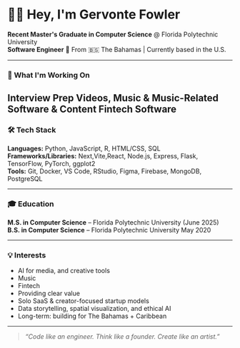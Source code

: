 # 👋🏾 Hey, I'm Gervonte Fowler

**Recent Master's Graduate in Computer Science** @ Florida Polytechnic University  
**Software Engineer**
📍 From 🇧🇸 The Bahamas | Currently based in the U.S.

---

### 🚀 What I'm Working On
Interview Prep Videos,
Music & Music-Related Software & Content
Fintech Software
---

### 🛠️ Tech Stack
**Languages:** Python, JavaScript, R, HTML/CSS, SQL  
**Frameworks/Libraries:** Next,Vite,React, Node.js, Express, Flask, TensorFlow, PyTorch, ggplot2  
**Tools:** Git, Docker, VS Code, RStudio, Figma, Firebase, MongoDB, PostgreSQL  

---

### 🎓 Education
**M.S. in Computer Science** – Florida Polytechnic University (June 2025)  
**B.S. in Computer Science** –  Florida Polytechnic University May 2020

---

### 💡 Interests
- AI for media, and creative tools
- Music
- Fintech
- Providing clear value
- Solo SaaS & creator-focused startup models
- Data storytelling, spatial visualization, and ethical AI  
- Long-term: building for The Bahamas + Caribbean

---

> *“Code like an engineer. Think like a founder. Create like an artist.”*
